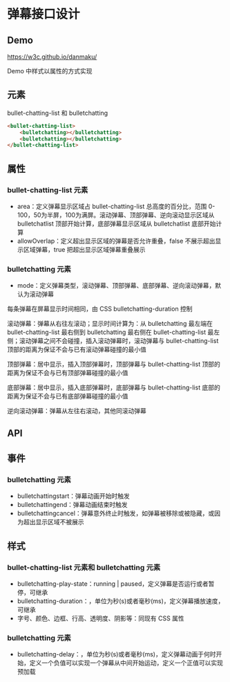 # 弹幕接口设计

## Demo

https://w3c.github.io/danmaku/

Demo 中样式以属性的方式实现

## 元素

bullet-chatting-list 和 bulletchatting

```html
<bullet-chatting-list>
    <bulletchatting></bulletchatting>
    <bulletchatting></bulletchatting>
</bullet-chatting-list>
```

## 属性

### bullet-chatting-list 元素

- area：定义弹幕显示区域占 bullet-chatting-list 总高度的百分比，范围 0-100，50为半屏，100为满屏。滚动弹幕、顶部弹幕、逆向滚动显示区域从 bulletchatlist 顶部开始计算，底部弹幕显示区域从 bulletchatlist 底部开始计算
- allowOverlap：定义超出显示区域的弹幕是否允许重叠，false 不展示超出显示区域弹幕，true 把超出显示区域弹幕重叠展示

### bulletchatting 元素

- mode：定义弹幕类型，滚动弹幕、顶部弹幕、底部弹幕、逆向滚动弹幕，默认为滚动弹幕

每条弹幕在屏幕显示时间相同，由 CSS bulletchatting-duration 控制

滚动弹幕：弹幕从右往左滚动；显示时间计算为：从 bulletchatting 最左端在 bullet-chatting-list 最右侧到 bulletchatting 最右侧在 bullet-chatting-list 最左侧；滚动弹幕之间不会碰撞，插入滚动弹幕时，滚动弹幕与 bullet-chatting-list 顶部的距离为保证不会与已有滚动弹幕碰撞的最小值

顶部弹幕：居中显示，插入顶部弹幕时，顶部弹幕与 bullet-chatting-list 顶部的距离为保证不会与已有顶部弹幕碰撞的最小值

底部弹幕：居中显示，插入底部弹幕时，底部弹幕与 bullet-chatting-list 底部的距离为保证不会与已有底部弹幕碰撞的最小值

逆向滚动弹幕：弹幕从左往右滚动，其他同滚动弹幕

## API

## 事件

### bulletchatting 元素

- bulletchattingstart：弹幕动画开始时触发
- bulletchattingend：弹幕动画结束时触发
- bulletchattingcancel：弹幕意外终止时触发，如弹幕被移除或被隐藏，或因为超出显示区域不被展示

## 样式

### bullet-chatting-list 元素和 bulletchatting 元素

- bulletchatting-play-state：running | paused，定义弹幕是否运行或者暂停，可继承
- bulletchatting-duration：<time>，单位为秒(s)或者毫秒(ms)，定义弹幕播放速度，可继承
- 字号、颜色、边框、行高、透明度、阴影等：同现有 CSS 属性

### bulletchatting 元素

- bulletchatting-delay：<time>，单位为秒(s)或者毫秒(ms)，定义弹幕动画于何时开始，定义一个负值可以实现一个弹幕从中间开始运动，定义一个正值可以实现预加载
